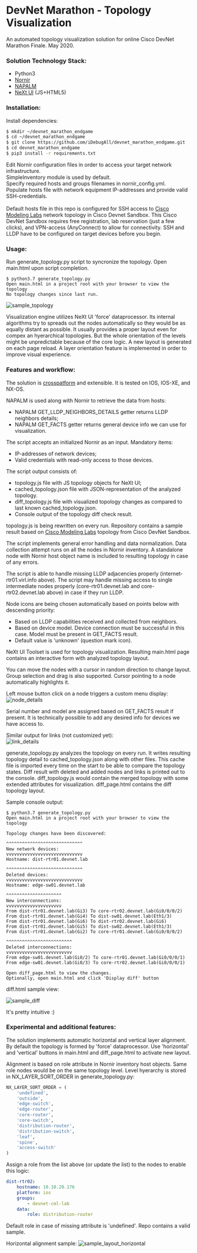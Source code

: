 # DevNet Marathon - Topology Visualization
An automated topology visualization solution for online Cisco DevNet Marathon Finale.
May 2020.

### Solution Technology Stack:
  - Python3
  - [Nornir](https://nornir.readthedocs.io/en/latest/)
  - [NAPALM](https://napalm.readthedocs.io/en/latest/)
  - [NeXt UI](https://developer.cisco.com/site/neXt/) (JS+HTML5)

### Installation:
Install dependencies:
```sh
$ mkdir ~/devnet_marathon_endgame
$ cd ~/devnet_marathon_endgame
$ git clone https://github.com/iDebugAll/devnet_marathon_endgame.git
$ cd devnet_marathon_endgame
$ pip3 install -r requirements.txt
```
Edit Nornir configuration files in order to access your target network infrastructure.<br/>
SimpleInventory module is used by default.<br/>
Specify required hosts and groups filenames in nornir_config.yml.<br/>
Populate hosts file with network equipment IP-addresses and provide valid SSH-credentials.<br/>
<br/>
Default hosts file in this repo is configured for SSH access to [Cisco Modeling Labs](https://devnetsandbox.cisco.com/RM/Diagram/Index/685f774a-a5d6-4df5-a324-3774217d0e6b?diagramType=Topology) network topology in Cisco Devnet Sandbox.
This Cisco DevNet Sandbox requires free registration, lab reservation (just a few clicks), and VPN-access (AnyConnect) to allow for connectivity. SSH and LLDP have to be configured on target devices before you begin.

### Usage:
Run generate_topology.py script to syncronize the topology.
Open main.html upon script completion.
```
$ python3.7 generate_topology.py 
Open main.html in a project root with your browser to view the topology
No topology changes since last run.
```

![sample_topology](/samples/sample_topology.png)

Visualization engine utilizes NeXt UI 'force' dataprocessor.
Its internal algorithms try to spreads out the nodes automatically so they would be as equally distant as possible.
It usually provides a proper layout even for compex an hyerarchical topologies. But the whole orientation of the levels might be unpredictable because of the core logic. A new layout is generated on each page reload.
A layer orientation feature is implemented in order to improve visual experience. 

### Features and workflow:

The solution is [crosspatform](https://napalm.readthedocs.io/en/latest/support/) and extensible.
It is tested on IOS, IOS-XE, and NX-OS.

NAPALM is used along with Nornir to retrieve the data from hosts:
  - NAPALM GET_LLDP_NEIGHBORS_DETAILS getter returns LLDP neighbors details;
  - NAPALM GET_FACTS getter returns general device info we can use for visualization.

The script accepts an initialized Nornir as an input. Mandatory items:
  - IP-addresses of network devices;
  - Valid credentials with read-only access to those devices.

The script output consists of:
  - topology.js file with JS topology objects for NeXt UI;
  - cached_topology.json file with JSON-representation of the analyzed topology.
  - diff_topology.js file with visualized topology changes as
    compared to last known cached_topology.json.
  - Console output of the topology diff check result.

topology.js is being rewritten on every run. Repository contains a sample result based on [Cisco Modeling Labs](https://devnetsandbox.cisco.com/RM/Diagram/Index/685f774a-a5d6-4df5-a324-3774217d0e6b?diagramType=Topology) topology from Cisco DevNet Sandbox.

The script implements general error handling and data normalization.
Data collection attempt runs on all the nodes in Nornir inventory.
A standalone node with Nornir host object name is included to resulting topology in case of any errors.

The script is able to handle missing LLDP adjacencies properly (internet-rtr01.virl.info above).
The script may handle missing access to single intermediate nodes properly (core-rtr01.devnet.lab and core-rtr02.devnet.lab above) in case if they run LLDP.

Node icons are being chosen automatically based on points below with descending priority:
  - Based on LLDP capabilities received and collected from neighbors.
  - Based on device model. Device connection must be successful in this case. Model must be present in GET_FACTS result.
  - Default value is 'unknown' (question mark icon).

NeXt UI Toolset is used for topology visualization. Resulting main.html page contains an interactive form with analyzed topology layout.

You can move the nodes with a cursor in random direction to change layout. 
Group selection and drag is also supported.
Cursor pointing to a node automatically highlights it.

Left mouse button click on a node triggers a custom menu display:<br/>
![node_details](/samples/sample_node_details.png)

Serial number and model are assigned based on GET_FACTS result if present.
It is technically possible to add any desired info for devices we have access to.

Similar output for links (not customized yet):<br/>
![link_details](/samples/sample_link_details.png)

generate_topology.py analyzes the topology on every run.
It writes resulting topology detail to cached_topology.json along with other files.
This cache file is imported every time on the start to be able to compare the topology states.
Diff result with deleted and added nodes and links is printed out to the console.
diff_topology.js would contain the merged topology with some extended attributes for visualization.
diff_page.html contains the diff topology layout.

Sample console output:
```
$ python3.7 generate_topology.py 
Open main.html in a project root with your browser to view the topology

Topology changes have been discovered:

^^^^^^^^^^^^^^^^^^^^^^^^^^^^^
New network devices:
vvvvvvvvvvvvvvvvvvvvvvvvvvvvv
Hostname: dist-rtr01.devnet.lab

^^^^^^^^^^^^^^^^^^^^^^^^^^^^^
Deleted devices:
vvvvvvvvvvvvvvvvvvvvvvvvvvvvv
Hostname: edge-sw01.devnet.lab

^^^^^^^^^^^^^^^^^^^^^
New interconnections:
vvvvvvvvvvvvvvvvvvvvv
From dist-rtr01.devnet.lab(Gi3) To core-rtr02.devnet.lab(Gi0/0/0/2)
From dist-rtr01.devnet.lab(Gi4) To dist-sw01.devnet.lab(Eth1/3)
From dist-rtr01.devnet.lab(Gi6) To dist-rtr02.devnet.lab(Gi6)
From dist-rtr01.devnet.lab(Gi5) To dist-sw02.devnet.lab(Eth1/3)
From dist-rtr01.devnet.lab(Gi2) To core-rtr01.devnet.lab(Gi0/0/0/2)

^^^^^^^^^^^^^^^^^^^^^^^^^
Deleted interconnections:
vvvvvvvvvvvvvvvvvvvvvvvvv
From edge-sw01.devnet.lab(Gi0/2) To core-rtr01.devnet.lab(Gi0/0/0/1)
From edge-sw01.devnet.lab(Gi0/3) To core-rtr02.devnet.lab(Gi0/0/0/1)

Open diff_page.html to view the changes.
Optionally, open main.html and click 'Display diff' button
```

diff.html sample view:

![sample_diff](/samples/sample_diff.png)

It's pretty intuitive :)


### Experimental and additional features:

The solution implements automatic horizontal and vertical layer alignment.
By default the topology is formed by 'force' dataprocessor.
Use 'horizontal' and 'vertical' buttons in main.html and diff_page.html to activate new layout.

Alignment is based on role attribute in Nornir inventory host objects.
Same role nodes would be on the same topology level. 
Level hyerarchy is stored in NX_LAYER_SORT_ORDER in generate_topology.py:

```python
NX_LAYER_SORT_ORDER = (
    'undefined',
    'outside',
    'edge-switch',
    'edge-router',
    'core-router',
    'core-switch',
    'distribution-router',
    'distribution-switch',
    'leaf',
    'spine',
    'access-switch'
)
```

Assign a role from the list above (or update the list) to the nodes to enable this logic:

```yaml
dist-rtr02:
    hostname: 10.10.20.176
    platform: ios
    groups:
        - devnet-cml-lab
    data:
        role: distribution-router
```

Default role in case of missing attribute is 'undefined'.
Repo contains a valid sample.

Horizontal alignment sample:
![sample_layout_horizontal](/samples/sample_layout_horizontal.png)
